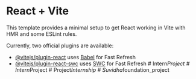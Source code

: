 # React + Vite

This template provides a minimal setup to get React working in Vite with HMR and some ESLint rules.

Currently, two official plugins are available:

- [@vitejs/plugin-react](https://github.com/vitejs/vite-plugin-react/blob/main/packages/plugin-react/README.md) uses [Babel](https://babeljs.io/) for Fast Refresh
- [@vitejs/plugin-react-swc](https://github.com/vitejs/vite-plugin-react-swc) uses [SWC](https://swc.rs/) for Fast Refresh
#   I n t e r n _ P r o j e c t  
 #   I n t e r n _ P r o j e c t  
 #   P r o j e c t _ I n t e r n s h i p  
 #   S u v i d h a _ f o u n d a t i o n _ p r o j e c t  
 